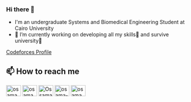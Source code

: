 ### Hi there 👋

- I'm an undergraduate Systems and Biomedical Engineering Student at Cairo University
- 🔭 I’m currently working on developing all my skills🌱 and survive university🤣




[Codeforces Profile](https://codeforces.com/profile/osama971)





## 📫 How to reach me
<a href="https://www.facebook.com/osama.mohamed971" target="blank"><img align="center" src="https://raw.githubusercontent.com/rahuldkjain/github-profile-readme-generator/master/src/images/icons/Social/facebook.svg" alt="osama.mohamed971" height="30" width="40" /></a>
<a href="https://www.instagram.com/osama_muhamedd/" target="blank"><img align="center" src="https://raw.githubusercontent.com/rahuldkjain/github-profile-readme-generator/master/src/images/icons/Social/instagram.svg" alt="osama_muhamedd/" height="30" width="40" /></a>
<a href="https://twitter.com/OssamaMohamedd" target="blank"><img align="center" src="https://raw.githubusercontent.com/rahuldkjain/github-profile-readme-generator/master/src/images/icons/Social/twitter.svg" alt="OssamaMohamedd" height="30" width="40" /></a>
<a href="https://linkedin.com/in/osama-mahmoud-52369722a" target="blank"><img align="center" src="https://raw.githubusercontent.com/rahuldkjain/github-profile-readme-generator/master/src/images/icons/Social/linked-in-alt.svg" alt="osama-mahmoud-52369722a" height="30" width="40" /></a>
<a href="https://codeforces.com/profile/osama971" target="blank"><img align="center" src="https://raw.githubusercontent.com/rahuldkjain/github-profile-readme-generator/master/src/images/icons/Social/codeforces.svg" alt="osama971" height="30" width="40" /></a>



<!--
**ossama971/ossama971** is a ✨ _special_ ✨ repository because its `README.md` (this file) appears on your GitHub profile.

Here are some ideas to get you started:

- 🔭 I’m currently working on ...
- 🌱 I’m currently learning ...
- 👯 I’m looking to collaborate on ...
- 🤔 I’m looking for help with ...
- 💬 Ask me about ...
- 📫 How to reach me: ...
- 😄 Pronouns: ...
- ⚡ Fun fact: ...
-->
